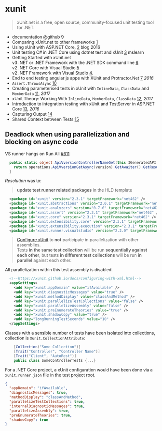 # xunit

> xUnit.net is a free, open source, community-focused unit testing tool for .NET.

- documentation @github [9]
- Comparing xUnit.net to other frameworks [1]
- Using xUnit with ASP.NET Core, [2] blog 2016
- Unit testing C# in .NET Core using dotnet test and xUnit [3] mslearn
- Getting Started with xUnit.net \
v3 .NET or .NET Framework with the .NET SDK command line [6] \
v2 .NET Core with Visual Studio [5] \
v2 .NET Framework with Visual Studio [4].
- End to end testing angular js apps with XUnit and Protractor.Net [7] _2016_
- `Assert.ThrowsAsync` [10]
- Creating parameterised tests in xUnit with `InlineData`, `ClassData` and `MemberData` [11], _2017_
- xUnit Theory: Working With `InlineData`, `MemberData`, `ClassData` [12], _2017_
- Introduction to integration testing with xUnit and TestServer in ASP.NET Core [13], _2016_
- Capturing Output [14]
- Shared Context between Tests [15]

## Deadlock when using parallelization and blocking on async code

VS runner hangs on Run All [#611](https://github.com/xunit/xunit/issues/611)

```csharp
  public static object ApiVversionControllerNameGet(this IGeneratedAPI operations, string version) { 
    return operations.ApiVversionGetAsync(version).GetAwaiter().GetResult(); 
  }
```

_Resolution_ was to: 

> **update test runner related packages** in the HLD template  

```xml
  <package id="xunit" version="2.3.1" targetFramework="net462" />
  <package id="xunit.abstractions" version="2.0.1" targetFramework="net462" />
  <package id="xunit.analyzers" version="0.7.0" targetFramework="net462" />
  <package id="xunit.assert" version="2.3.1" targetFramework="net462" />
  <package id="xunit.core" version="2.3.1" targetFramework="net462" />
  <package id="xunit.extensibility.core" version="2.3.1" targetFramework="net462" />
  <package id="xunit.extensibility.execution" version="2.3.1" targetFramework="net462" />
  <package id="xunit.runner.visualstudio" version="2.2.0" targetFramework="net462" developmentDependency="true" />
```

> [Configure xUnit](https://xunit.github.io/docs/configuring-with-xml.html) to **not** participate in parallelization with other assemblies. \
Tests **in the same test collection** will be run **sequentially against each other**, but tests **in different test collections** will be run **in parallel** against each other.

All parallelization within this test assembly is disabled.

```xml
  <!--https://xunit.github.io/docs/configuring-with-xml.html-->
  <appSettings>
    <add key="xunit.appDomain" value="ifAvailable" />
    <add key="xunit.diagnosticMessages" value="true" />
    <add key="xunit.methodDisplay" value="classAndMethod" />
    <add key="xunit.parallelizeTestCollections" value="false" />
    <add key="xunit.parallelizeAssembly" value="false" />
    <add key="xunit.preEnumerateTheories" value="true" />
    <add key="xunit.shadowCopy" value="true" />
    <add key="longRunningTestSeconds" value="10" />
  </appSettings>
```

Classes with a sensible number of tests have been isolated into collections, collection is `Xunit.CollectionAttribute`:

```cs
    [Collection("Some Collection")]
    [Trait("Controller", "Controller Name")]
    [Trait("Client", "AutoRest")]
    public class SomeControllerTests {...}
```

For a .NET Core project, a xUnit configuration would have been done via a `xunit.runner.json` file in the test project root.

```json
{
  "appDomain": "ifAvailable",
  "diagnosticMessages": true,
  "methodDisplay": "classAndMethod",
  "parallelizeTestCollections": true,
  "internalDiagnosticMessages": true,
  "parallelizeAssembly": true,
  "preEnumerateTheories": true,
  "shadowCopy": true
}
```

[1]: https://xunit.net/docs/comparisons
[2]: http://gunnarpeipman.com/2016/10/aspnet-core-xunit/
[3]: https://docs.microsoft.com/en-us/dotnet/core/testing/unit-testing-with-dotnet-test
[4]: https://xunit.net/docs/getting-started/v2/netfx/visual-studio
[5]: https://xunit.net/docs/getting-started/v2/netcore/visual-studio
[6]: https://xunit.net/docs/getting-started/v3/cmdline
[7]: https://dotnetthoughts.net/end-to-end-testing-angularjs-apps-with-xunit-protractor-net/
[9]: https://github.com/xunit/xunit/tree/gh-pages
[10]: https://github.com/xunit/xunit/blob/rel/v3-2.0.0/src/xunit.v3.assert.tests/Asserts/ExceptionAssertsTests.cs
[11]: https://andrewlock.net/creating-parameterised-tests-in-xunit-with-inlinedata-classdata-and-memberdata/
[12]: https://hamidmosalla.com/2017/02/25/xunit-theory-working-with-inlinedata-memberdata-classdata/
[13]: https://andrewlock.net/introduction-to-integration-testing-with-xunit-and-testserver-in-asp-net-core/
[14]: https://xunit.net/docs/capturing-output
[15]: https://xunit.net/docs/shared-context